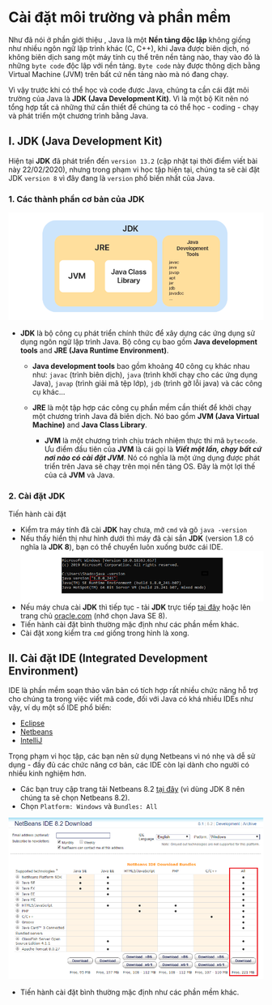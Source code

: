 # Cài đặt môi trường và phần mềm

Như đã nói ở phần giới thiệu , Java là một **Nền tảng độc lập** không giống như nhiều ngôn ngữ lập trình khác (C, C++), khi Java được biên dịch, nó không biên dịch sang một máy tính cụ thể trên nền tảng nào, thay vào đó là những `byte code` độc lập với nền tảng. `Byte code` này được thông dịch bằng Virtual Machine (JVM) trên bất cứ nền tảng nào mà nó đang chạy.

Vì vậy trước khi có thể học và code được Java, chúng ta cần cái đặt môi trường của Java là **JDK (Java Development Kit)**. Vì là một bộ Kit nên nó tổng hợp tất cả những thứ cần thiết để chúng ta có thể học - coding - chạy và phát triển một chương trình bằng Java.

## I. JDK (Java Development Kit)

Hiện tại **JDK** đã phát triển đến `version 13.2` (cập nhật tại thời điểm viết bài này 22/02/2020), nhưng trong phạm vi học tập hiện tại, chúng ta sẽ cài đặt JDK `version 8` vì đây đang là `version` phổ biến nhất của Java.

### 1. Các thành phần cơ bản của JDK

![](https://github.com/AnestAcademy/Course-Java-Introduce/blob/master/Images/jdk.PNG)
- **JDK** là bộ công cụ phát triển chính thức để xây dựng các ứng dụng sử dụng ngôn ngữ lập trình Java. Bộ công cụ bao gồm **Java development tools** and **JRE (Java Runtime Environment)**.

  - **Java development tools** bao gồm khoảng 40 công cụ khác nhau như: `javac` (trình biên dịch), `java` (trình khởi chạy cho các ứng dụng Java), `javap` (trình giải mã tệp lớp), `jdb` (trình gỡ lỗi java) và các công cụ khác...
  
  - **JRE** là một tập hợp các công cụ phần mềm cần thiết để khởi chạy một chương trình Java đã biên dịch. Nó bao gồm **JVM (Java Virtual Machine)** and **Java Class Library**.
    - **JVM** là một chương trình chịu trách nhiệm thực thi mã `bytecode`. Ưu điểm đầu tiên của **JVM** là cái gọi là _**Viết một lần, chạy bất cứ nơi nào có cài đặt JVM**_. Nó có nghĩa là một ứng dụng được phát triển trên Java sẽ chạy trên mọi nền tảng OS. Đây là một lợi thế của cả **JVM** và Java.

### 2. Cài đặt JDK

Tiến hành cài đặt

- Kiểm tra máy tính đã cài **JDK** hay chưa, mở `cmd` và gõ `java -version`
- Nếu thấy hiển thị như hình dưới thì máy đã cài sắn **JDK** (version 1.8 có nghĩa là **JDK 8**), bạn có thể chuyển luôn xuống bước cái IDE.
![](https://github.com/AnestAcademy/Course-Java-Introduce/blob/master/Images/check-jdk.PNG)
- Nếu máy chưa cài **JDK** thì tiếp tục - tải **JDK** trực tiếp [tại đây](https://drive.google.com/file/d/1gEDnXDjXZ3SMdr_nORP8iDqYEw2ayznK/view?usp=sharing) hoặc lên trang chủ [oracle.com](https://www.oracle.com/java/technologies/javase-downloads.html) (nhớ chọn Java SE 8).
- Tiến hành cài đặt bình thường mặc định như các phần mềm khác.
- Cài đặt xong kiểm tra `cmd` giống trong hình là xong.

## II. Cài đặt IDE (Integrated Development Environment)

IDE là phần mềm soạn thảo văn bản có tích hợp rất nhiều chức năng hỗ trợ cho chúng ta trong việc viết mã code, đối với Java có khá nhiều IDEs như vậy, ví dụ một số IDE phổ biến:
- [Eclipse](https://www.eclipse.org/)
- [Netbeans](https://netbeans.org/)
- [IntelliJ](https://www.jetbrains.com/idea/)

Trọng phạm vi học tập, các bạn nên sử dụng Netbeans vì nó nhẹ và dễ sử dụng - đầy đủ các chức năng cơ bản, các IDE còn lại dành cho người có nhiều kinh nghiệm hơn.

- Các bạn truy cập trang tải Netbeans 8.2 [tại đây](https://netbeans.org/downloads/8.2/) (vì dùng JDK 8 nên chúng ta sẽ chọn Netbeans 8.2).  
- Chọn `Platform: Windows` và `Bundles: All`

![](https://github.com/AnestAcademy/Course-Java-Introduce/blob/master/Images/netbeans8.2.PNG)
- Tiến hành cài đặt bình thường mặc định như các phần mềm khác.
